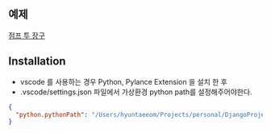 ## 예제
[점프 투 장구](https://github.com/pahkey/djangobook)

## Installation
- vscode 를 사용하는 경우 Python, Pylance Extension 을 설치 한 후
- .vscode/settings.json 파일에서 가상환경 python path를 설정해주어야한다.
```json
{
  "python.pythonPath": "/Users/hyuntaeeom/Projects/personal/DjangoProject/venv_web/bin/python3"
}
```
